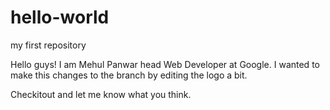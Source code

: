 # hello-world
my first repository

Hello guys! I am Mehul Panwar head Web Developer at Google.
I wanted to make this changes to the branch by editing the logo a bit.

Checkitout and let me know what you think.

